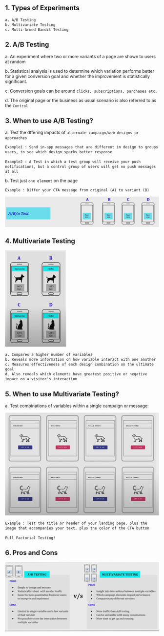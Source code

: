 ## 1. Types of Experiments
    a. A/B Testing
    b. Multivariate Testing
    c. Multi-Armed Bandit Testing


## 2. A/B Testing

a. An experiment where two or more variants of a page are shown to users at random

b. Statistical analysis is used to determine which variation performs better for a given conversion goal and whether the improvement is statistically significant.

c. Conversion goals can be around `clicks, subscriptions, purchases etc.`

d. The original page or the business as usual scenario is also referred to as the `Control`


## 3. When to use A/B Testing?

a. Test the dffering impacts of `alternate campaign/web designs or approaches`

    Example1 : Send in-app messages that are different in design to groups users, to see which design sparks better response

    Example2 : A Test in which a test group will receive your push notifications, but a control group of users will get no push messages at all

b. Test just `one element` on the page

    Example : Differ your CTA message from original (A) to variant (B)

<img src="ab_n_test.png">

## 4. Multivariate Testing

<img src="multivariate_test.png"  width="200"/>

    a. Compares a higher number of variables
    b. Reveals more information on how variable interact with one another
    c. Measures effectiveness of each design combination on the ultimate goal
    d. Also reveals which elements have greatest positive or negative impact on a visitor's interaction

## 5. When to use Multivariate Testing?

a. Test combinations of variables within a single campaign or message:

<img src="multivariate_ex.png">

    Example : Test the title or header of your landing page, plus the image that accompanies your text, plus the color of the CTA button

    Full Factorial Testing!

## 6. Pros and Cons

<img src="compare_ab_n_multivariate.png">